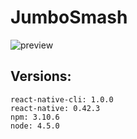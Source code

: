 # JumboSmash

![preview](http://i.imgur.com/pxyT5iJ.png)

## Versions:
```
react-native-cli: 1.0.0
react-native: 0.42.3
npm: 3.10.6
node: 4.5.0
```
